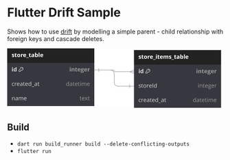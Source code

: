 # Flutter Drift Sample

Shows how to use [drift](https://pub.dev/packages/drift) by modelling a simple parent - child relationship with foreign keys and cascade deletes.

![alt text](doc/relationship.svg)

## Build
* `dart run build_runner build --delete-conflicting-outputs`
* `flutter run`
